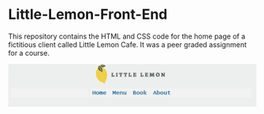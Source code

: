 # Little-Lemon-Front-End
This repository contains the HTML and CSS code for the home page of a fictitious client called Little Lemon Cafe. It was a peer graded assignment for a course.

![[Heading](https://github.com/Agmuasie-Belay/Little-Lemon-Front-End/commit/01097e8f01c6da379e9732263bf95900ba0bd2d7#diff-98bc8d71e653b821a711079e4e0d37ada9e2d4790249f5069966caa04ade842d)](\assets\heading.PNG)
